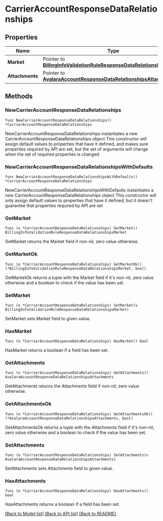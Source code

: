 # CarrierAccountResponseDataRelationships

## Properties

Name | Type | Description | Notes
------------ | ------------- | ------------- | -------------
**Market** | Pointer to [**BillingInfoValidationRuleResponseDataRelationshipsMarket**](BillingInfoValidationRuleResponseDataRelationshipsMarket.md) |  | [optional] 
**Attachments** | Pointer to [**AvalaraAccountResponseDataRelationshipsAttachments**](AvalaraAccountResponseDataRelationshipsAttachments.md) |  | [optional] 

## Methods

### NewCarrierAccountResponseDataRelationships

`func NewCarrierAccountResponseDataRelationships() *CarrierAccountResponseDataRelationships`

NewCarrierAccountResponseDataRelationships instantiates a new CarrierAccountResponseDataRelationships object
This constructor will assign default values to properties that have it defined,
and makes sure properties required by API are set, but the set of arguments
will change when the set of required properties is changed

### NewCarrierAccountResponseDataRelationshipsWithDefaults

`func NewCarrierAccountResponseDataRelationshipsWithDefaults() *CarrierAccountResponseDataRelationships`

NewCarrierAccountResponseDataRelationshipsWithDefaults instantiates a new CarrierAccountResponseDataRelationships object
This constructor will only assign default values to properties that have it defined,
but it doesn't guarantee that properties required by API are set

### GetMarket

`func (o *CarrierAccountResponseDataRelationships) GetMarket() BillingInfoValidationRuleResponseDataRelationshipsMarket`

GetMarket returns the Market field if non-nil, zero value otherwise.

### GetMarketOk

`func (o *CarrierAccountResponseDataRelationships) GetMarketOk() (*BillingInfoValidationRuleResponseDataRelationshipsMarket, bool)`

GetMarketOk returns a tuple with the Market field if it's non-nil, zero value otherwise
and a boolean to check if the value has been set.

### SetMarket

`func (o *CarrierAccountResponseDataRelationships) SetMarket(v BillingInfoValidationRuleResponseDataRelationshipsMarket)`

SetMarket sets Market field to given value.

### HasMarket

`func (o *CarrierAccountResponseDataRelationships) HasMarket() bool`

HasMarket returns a boolean if a field has been set.

### GetAttachments

`func (o *CarrierAccountResponseDataRelationships) GetAttachments() AvalaraAccountResponseDataRelationshipsAttachments`

GetAttachments returns the Attachments field if non-nil, zero value otherwise.

### GetAttachmentsOk

`func (o *CarrierAccountResponseDataRelationships) GetAttachmentsOk() (*AvalaraAccountResponseDataRelationshipsAttachments, bool)`

GetAttachmentsOk returns a tuple with the Attachments field if it's non-nil, zero value otherwise
and a boolean to check if the value has been set.

### SetAttachments

`func (o *CarrierAccountResponseDataRelationships) SetAttachments(v AvalaraAccountResponseDataRelationshipsAttachments)`

SetAttachments sets Attachments field to given value.

### HasAttachments

`func (o *CarrierAccountResponseDataRelationships) HasAttachments() bool`

HasAttachments returns a boolean if a field has been set.


[[Back to Model list]](../README.md#documentation-for-models) [[Back to API list]](../README.md#documentation-for-api-endpoints) [[Back to README]](../README.md)


